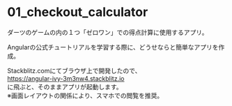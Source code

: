 # 01_checkout_calculator
ダーツのゲームの内の１つ「ゼロワン」での得点計算に使用するアプリ。

Angularの公式チュートリアルを学習する際に、どうせならと簡単なアプリを作成。  
  
Stackblitz.comにてブラウザ上で開発したので、  
https://angular-ivy-3m3nw4.stackblitz.io  
に飛ぶと、そのままアプリが起動します。  
※画面レイアウトの関係により、スマホでの閲覧を推奨。
